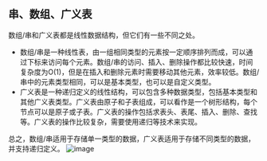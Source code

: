## 串、数组、广义表
数组/串和广义表都是线性数据结构，但它们有一些不同之处。
- 数组/串是一种线性表，由一组相同类型的元素按一定顺序排列而成，可以通过下标来访问每个元素。数组/串的访问、插入、删除操作都比较快速，时间复杂度为O(1)，但是在插入和删除元素时需要移动其他元素，效率较低。数组/串中的元素类型相同，可以是基本类型，也可以是自定义类型。
- 广义表是一种递归定义的线性结构，可以包含多种数据类型，包括基本类型和其他广义表类型。广义表由原子和子表组成，可以看作是一个树形结构，每个节点可以是原子或子表。广义表的操作包括求表头、表尾、插入、删除、查找等。广义表的操作比较复杂，需要使用递归等技术来实现。

总之，数组/串适用于存储单一类型的数据，广义表适用于存储不同类型的数据，并支持递归定义。
![image](https://user-images.githubusercontent.com/107925483/230853044-fe84a020-bd71-4e0b-aba4-aa51ba222bf9.png)
